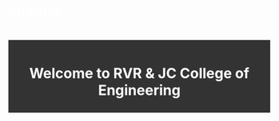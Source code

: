 # chatbot
<!DOCTYPE html>
<html lang="en">
<head>
  <meta charset="UTF-8">
  <meta name="viewport" content="width=device-width, initial-scale=1.0">
  <title>RVR & JC College of Engineering</title>
  <link rel="stylesheet" href="https://www.gstatic.com/dialogflow-console/fast/df-messenger/prod/v1/themes/df-messenger-default.css">
  <script src="https://www.gstatic.com/dialogflow-console/fast/df-messenger/prod/v1/df-messenger.js"></script>
  <style>
    df-messenger {
      z-index: 999;
      position: fixed;
      --df-messenger-font-color: #000;
      --df-messenger-font-family: Google Sans;
      --df-messenger-chat-background: #f3f6fc;
      --df-messenger-messag1e-user-background: #d3e3fd;
      --df-messenger-message-bot-background: #fff;
      bottom: 16px;
      right: 16px;
    }

    /* Set the background image for the header */
    .header {
      background-image: url('https://rvrjcce.ac.in/ximage/RVR.jpg'); /* Replace this with your image URL */
      background-size: cover;  /* Ensures the image covers the entire element */
      background-position: center; /* Centers the image */
      height: 400px; /* Adjust this height as needed */
      text-align: center;
      color: white;
      padding: 20px;
    }

    h1 {
      color: white;
    }

    /* Styling for the footer */
    footer {
      background-color: #333;
      color: white;
      text-align: center;
      padding: 10px;
      position: relative;
      bottom: 0;
      width: 100%;
      font-size: 14px;
      margin-top: 20px;  /* Adds some space between content and footer */
    }

    footer h1 {
      color: white;
    }
  </style>
</head>
<body>

  <!-- Existing website content -->
  <div class="header">
    <h1></h1>
  </div>

  <!-- Chatbot Integration -->
  <df-messenger
    project-id="proud-outpost-392806"
    agent-id="f17e48bf-1b9f-4258-b150-79ed9e78c73a"
    language-code="en"
    max-query-length="-1"
    allow-feedback="all">
    <df-messenger-chat-bubble
      chat-title="RVRJC_CHATBOT">
    </df-messenger-chat-bubble>
  </df-messenger>

  <!-- Footer Section -->
  <footer>
    <h1>Welcome to RVR & JC College of Engineering</h1>
  </footer>

</body>
</html>
